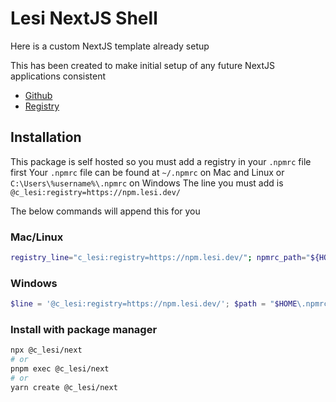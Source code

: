 # Lesi NextJS Shell

Here is a custom NextJS template already setup

This has been created to make initial setup of any future NextJS applications consistent

-   [Github](https://github.com/lesi97/)
-   [Registry](https://npm.lesi.dev/)

## Installation

This package is self hosted so you must add a registry in your `.npmrc` file first
Your `.npmrc` file can be found at `~/.npmrc` on Mac and Linux or `C:\Users\%username%\.npmrc` on Windows
The line you must add is `@c_lesi:registry=https://npm.lesi.dev/`

The below commands will append this for you

### Mac/Linux

```bash
registry_line="c_lesi:registry=https://npm.lesi.dev/"; npmrc_path="${HOME}/.npmrc"; grep -Fxq "$registry_line" "$npmrc_path" 2>/dev/null || echo "$registry_line" >> "$npmrc_path"
```

### Windows

```powershell
$line = '@c_lesi:registry=https://npm.lesi.dev/'; $path = "$HOME\.npmrc"; $escaped = [regex]::Escape($line); if (-not (Test-Path $path)) { New-Item -ItemType File -Path $path -Force | Out-Null }; if (-not (Select-String -Path $path -Pattern $escaped -Quiet)) { Add-Content -Path $path -Value $line }
```

### Install with package manager

```bash
npx @c_lesi/next
# or
pnpm exec @c_lesi/next
# or
yarn create @c_lesi/next
```
